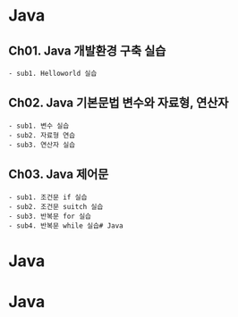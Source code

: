 # Java

## Ch01. Java 개발환경 구축 실습
	- sub1. Helloworld 실습

## Ch02. Java 기본문법 변수와 자료형, 연산자
	- sub1. 변수 실습
	- sub2. 자료형 연습
	- sub3. 연산자 실습

## Ch03. Java 제어문
	- sub1. 조건문 if 실습
	- sub2. 조건문 suitch 실습
	- sub3. 반복문 for 실습
	- sub4. 반복문 while 실습# Java
# Java
# Java
